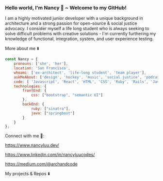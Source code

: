 ### Hello world, I'm Nancy 👋  ~ Welcome to my GitHub! 

I am a highly motivated junior developer with a unique background in architecture and a strong passion for open-source & social justice advocacy. I consider myself a life long student who is always seeking to solve difficult problems with creative solutions - I'm currently furthering my knowledge of functional, integration, system, and user experience testing. 

More about me ⬇️

```javascript
const Nancy = {
    pronouns: ['she', 'her'],
    location: 'San Francisco',
    whoami: ['ex-architect', 'life-long student', 'team player'],
    askMeAbout: ['design', 'hockey', 'music', 'social justice', 'podcasts'],
    code: [ 'Javascript', 'React', 'HTML', 'CSS', 'Ruby', 'Rails', 'Java'],
    technologies: {
        frontEnd: {
            css: ["bootstrap", "semantic UI"]
        },
        backEnd: {
            ruby: ["sinatra"],
            java: ["springboot"]
        }        
    }
};
```

Connect with me 🤝: 

https://www.nancyluu.dev/

https://www.linkedin.com/in/nancyluucodes/

https://medium.com/@archandcode


My projects & Repos ⬇️
